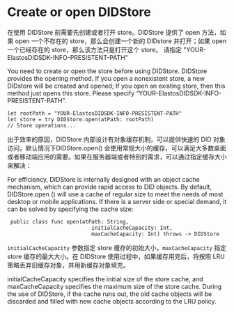 # Create or open DIDStore

在使用 DIDStore 前需要先创建或者打开 store。DIDStore 提供了 open 方法，如果 open 一个不存在的 store，那么会创建一个新的 DIDstore 并打开；如果 open 一个已经存在的 store，那么该方法只是打开这个 store。 请指定 "YOUR-ElastosDIDSDK-INFO-PRESISTENT-PATH"

You need to create or open the store before using DIDStore. DIDStore provides the opening method. If you open a nonexistent store, a new DIDstore will be created and opened; If you open an existing store, then this method just opens this store. Please specify “YOUR-ElastosDIDSDK-INFO-PRESISTENT-PATH”.

```
let rootPath = "YOUR-ElastosDIDSDK-INFO-PRESISTENT-PATH"
let store = try DIDStore.open(atPath: rootPath)
// Store operations...
```

出于效率的原因，DIDStore 内部设计有对象缓存机制，可以提供快速的 DID 对象访问，默认情况下DIDStore.open() 会使用常规大小的缓存，可以满足大多数桌面或者移动端应用的需要。如果在服务器端或者特别的需求，可以通过指定缓存大小来解决：

For efficiency, DIDStore is internally designed with an object cache mechanism, which can provide rapid access to DID objects. By default, DIDStore.open () will use a cache of regular size to meet the needs of most desktop or mobile applications. If there is a server side or special demand, it can be solved by specifying the cache size:

```
 public class func open(atPath: String,
                           initialCacheCapacity: Int,
                           maxCacheCapacity: Int) throws -> DIDStore
```

`initialCacheCapacity` 参数指定 store 缓存的初始大小，`maxCacheCapacity` 指定 store 缓存的最大大小。在 DIDStore 使用过程中，如果缓存用完后，将按照 LRU 策略丢弃旧缓存对象，并用新缓存对象填充。

initialCacheCapacity specifies the initial size of the store cache, and maxCacheCapacity specifies the maximum size of the store cache. During the use of DIDStore, if the cache runs out, the old cache objects will be discarded and filled with new cache objects according to the LRU policy.
